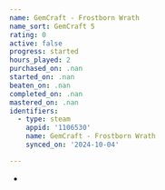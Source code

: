 ```yaml
---
name: GemCraft - Frostborn Wrath
name_sort: GemCraft 5
rating: 0
active: false
progress: started
hours_played: 2
purchased_on: .nan
started_on: .nan
beaten_on: .nan
completed_on: .nan
mastered_on: .nan
identifiers:
  - type: steam
    appid: '1106530'
    name: GemCraft - Frostborn Wrath
    synced_on: '2024-10-04'

---
```

-
